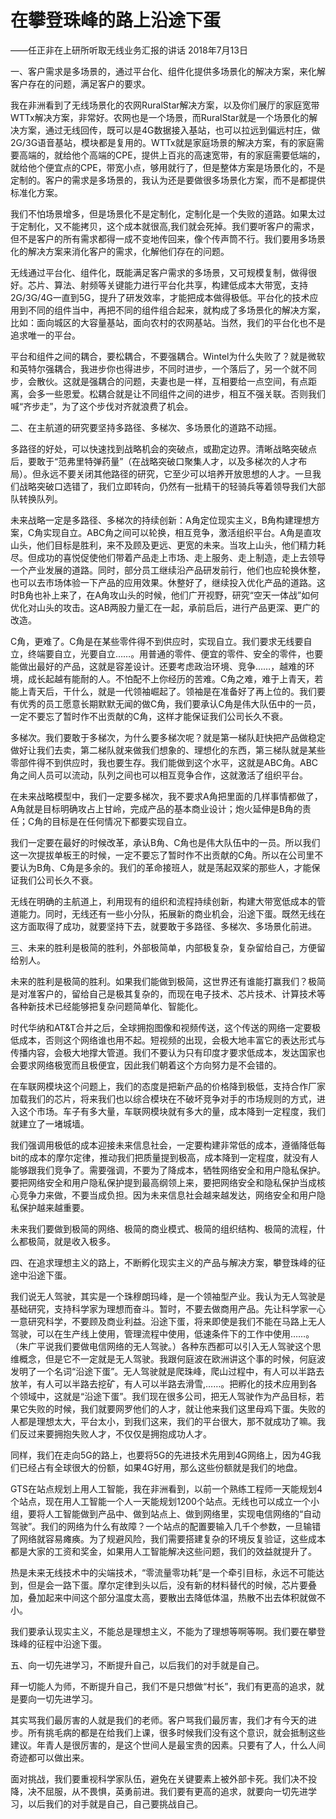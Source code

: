 # 在攀登珠峰的路上沿途下蛋

——任正非在上研所听取无线业务汇报的讲话 2018年7月13日

一、客户需求是多场景的，通过平台化、组件化提供多场景化的解决方案，来化解客户存在的问题，满足客户的要求。

我在非洲看到了无线场景化的农网RuralStar解决方案，以及你们展厅的家庭宽带WTTx解决方案，非常好。农网也是一个场景，而RuralStar就是一个场景化的解决方案，通过无线回传，既可以是4G数据接入基站，也可以拉远到偏远村庄，做2G/3G语音基站，模块都是复用的。WTTx就是家庭场景的解决方案，有的家庭需要高端的，就给他个高端的CPE，提供上百兆的高速宽带，有的家庭需要低端的，就给他个便宜点的CPE，带宽小点，够用就行了，但是整体方案是场景化的，不是定制的。客户的需求是多场景的，我认为还是要做很多场景化方案，而不是都提供标准化方案。

我们不怕场景增多，但是场景化不是定制化，定制化是一个失败的道路。如果太过于定制化，又不能拷贝，这个成本就很高,我们就会死掉。我们要听客户的需求，但不是客户的所有需求都得一成不变地传回来，像个传声筒不行。我们要用多场景化的解决方案来消化客户的需求，化解他们存在的问题。

无线通过平台化、组件化，既能满足客户需求的多场景，又可规模复制，做得很好。芯片、算法、射频等关键能力进行平台化共享，构建低成本大带宽，支持2G/3G/4G一直到5G，提升了研发效率，才能把成本做得极低。平台化的技术应用到不同的组件当中，再把不同的组件组合起来，就构成了多场景化的解决方案，比如：面向城区的大容量基站，面向农村的农网基站。当然，我们的平台化也不是追求唯一的平台。

平台和组件之间的耦合，要松耦合，不要强耦合。Wintel为什么失败了？就是微软和英特尔强耦合，我进步你也得进步，不同时进步，一个落后了，另一个就不同步，会散伙。这就是强耦合的问题，夫妻也是一样，互相要给一点空间，有点距离，会多一些恩爱。松耦合就是让不同组件之间的进步，相互不强关联。否则我们喊“齐步走”，为了这个步伐对齐就浪费了机会。

二、在主航道的研究要坚持多路径、多梯次、多场景化的道路不动摇。

多路径的好处，可以快速找到战略机会的突破点，或勘定边界。清晰战略突破点后，要敢于“范弗里特弹药量”（在战略突破口聚集人才，以及多梯次的人才布局）。但永远不要关闭其他路径的研究，它至少可以培养开放思想的人才。一旦我们战略突破口选错了，我们立即转向，仍然有一批精干的轻骑兵等着领导我们大部队转换队列。

未来战略一定是多路径、多梯次的持续创新：A角定位现实主义，B角构建理想方案，C角实现自立。ABC角之间可以轮换，相互竞争，激活组织平台。A角是直攻山头，他们目标是胜利，来不及顾及更远、更宽的未来。当攻上山头，他们精力耗尽。但成功的喜悦促使他们带着产品走上市场、走上服务、走上制造，走上去领导一个产业发展的道路。同时，部分员工继续沿产品研发前行，他们也应轮换休整，也可以去市场体验一下产品的应用效果。休整好了，继续投入优化产品的道路。这时B角也补上来了，在A角攻山头的时候，他们广开视野，研究“空天一体战”如何优化对山头的攻击。这AB两股力量汇在一起，承前启后，进行产品更深、更广的改造。

C角，更难了。C角是在某些零件得不到供应时，实现自立。我们要求无线要自立，终端要自立，光要自立……。用普通的零件、便宜的零件、安全的零件，也要能做出最好的产品，这就是容差设计。还要考虑政治环境、竞争……，越难的环境，成长起越有能耐的人。不怕配不上你经历的苦难。C角之难，难于上青天，若能上青天后，干什么，就是一代领袖崛起了。领袖是在准备好了再上位的。我们要有优秀的员工愿意长期默默无闻的做C角，我们要承认C角是伟大队伍中的一员，一定不要忘了暂时作不出贡献的C角，这样才能保证我们公司长久不衰。

多梯次。我们要敢于多梯次，为什么要多梯次呢？就是第一梯队赶快把产品做稳定做好让我们去卖，第二梯队就来做我们想象的、理想化的东西，第三梯队就是某些零部件得不到供应时，我也要生存。我们能做到这个水平，这就是ABC角。ABC角之间人员可以流动，队列之间也可以相互竞争合作，这就激活了组织平台。

在未来战略模型中，我们一定要多梯次，我不要求A角把里面的几样事情都做了，A角就是目标明确攻占上甘岭，完成产品的基本商业设计；炮火延伸是B角的责任；C角的目标是在任何情况下都要实现自立。

我们一定要在最好的时候改革，承认B角、C角也是伟大队伍中的一员。所以我们这一次提拔单板王的时候，一定不要忘了暂时作不出贡献的C角。所以在公司里不要认为B角、C角是多余的。我们的革命接班人，就是荡起双桨的那些人，才能保证我们公司长久不衰。

无线在明确的主航道上，利用现有的组织和流程持续创新，构建大带宽低成本的管道能力。同时，无线还有一些小分队，拓展新的商业机会，沿途下蛋。既然无线在这方面取得了成功，就要坚持下去，就要敢于多路径、多梯次、多场景化前进。

三、未来的胜利是极简的胜利，外部极简单，内部极复杂，复杂留给自己，方便留给别人。

未来的胜利是极简的胜利。如果我们能做到极简，这世界还有谁能打赢我们？极简是对准客户的，留给自己是极其复杂的，而现在电子技术、芯片技术、计算技术等各种新技术已经能够把复杂问题简单化、智能化。

时代华纳和AT&T合并之后，全球拥抱图像和视频传送，这个传送的网络一定要极低成本，否则这个网络谁也用不起。短视频的出现，会极大地丰富它的表达形式与传播内容，会极大地撑大管道。我们不要认为只有印度才要求低成本，发达国家也会要求网络极宽而且极便宜，因此我们朝着这个方向努力是不会错的。

在车联网模块这个问题上，我们的态度是把新产品的价格降到极低，支持合作厂家加载我们的芯片，将来我们也以综合模块在不破坏竞争对手的市场规则的方式，进入这个市场。车子有多大量，车联网模块就有多大的量，成本降到一定程度，我们就建立了一堵城墙。

我们强调用极低的成本迎接未来信息社会，一定要构建非常低的成本，遵循降低每bit的成本的摩尔定律，推动我们把质量提到极高，成本降到一定程度，就没有人能够跟我们竞争了。需要强调，不要为了降成本，牺牲网络安全和用户隐私保护。要把网络安全和用户隐私保护提到最高纲领上来，要把网络安全和隐私保护当成核心竞争力来做，不要当成负担。因为未来信息社会越来越发达，网络安全和用户隐私保护越来越重要。

未来我们要做到极简的网络、极简的商业模式、极简的组织结构、极简的流程，什么都极简，就是收入极多。

四、在追求理想主义的路上，不断孵化现实主义的产品与解决方案，攀登珠峰的征途中沿途下蛋。

我们说无人驾驶，其实是一个珠穆朗玛峰，是一个领袖型产业。我认为无人驾驶是基础研究，支持科学家为理想而奋斗。暂时，不要去做商用产品。先让科学家一心一意研究科学，不要顾及商业利益。沿途下蛋，将来即使是我们不能在马路上无人驾驶，可以在生产线上使用，管理流程中使用，低速条件下的工作中使用……。（朱广平说我们要做电信网络的无人驾驶。）各种东西都可以引入无人驾驶这个思维概念，但是它不一定就是无人驾驶。我跟何庭波在欧洲讲这个事的时候，何庭波发明了一个名词“沿途下蛋”。无人驾驶就是爬珠峰，爬山过程中，有人可以半路去放羊，有人可以半路去挖矿，有人可以半路去滑雪,……。把孵化的技术应用到各个领域中，这就是“沿途下蛋”。我们现在很多公司，把无人驾驶作为产品目标，若果它失败的时候，我们就要网罗他们的人才，就让他来我们这里母鸡下蛋。失败的人都是理想太大，平台太小，到我们这来，我们的平台很大，那不就成功了嘛。我们反过来要拥抱失败人才，不仅仅是拥抱成功人才。

同样，我们在走向5G的路上，也要将5G的先进技术先用到4G网络上，因为4G我们已经占有全球很大的份额，如果4G好用，那么这些份额就是我们的地盘。

GTS在站点规划上用人工智能，我在非洲看到，以前一个熟练工程师一天能规划4个站点，现在用人工智能一个人一天能规划1200个站点。无线也可以成立一个小组，要将人工智能做到产品中、做到站点上、做到网络里，实现电信网络的“自动驾驶”。我们的网络为什么有故障？一个站点的配置要输入几千个参数，一旦输错了网络就容易瘫痪。为了规避风险，我们需要搭建复杂的环境反复验证，这些成本都是大家的工资和奖金，如果用人工智能解决这些问题，我们的效益就提升了。

热是未来无线技术中的尖端技术，“零流量零功耗”是一个牵引目标，永远不可能达到，但是会一路下蛋。摩尔定律到头以后，没有新的材料替代的时候，芯片要叠加，叠加起来中间这个部分温度太高，要散出去降低体温，热散不出去体积就做不小。

我们要承认现实主义，不能总是理想主义，不能为了理想等啊等啊。我们要在攀登珠峰的征程中沿途下蛋。

五、向一切先进学习，不断提升自己，以后我们的对手就是自己。

拜一切能人为师，不断提升自己，我们不是只想做“村长”，我们有更高的追求，就是要向一切先进学习。

其实骂我们最厉害的人就是我们的老师。客户骂我们最厉害，我们才有今天的进步。所有挑毛病的都是在给我们上课，很多时候我们没有这个意识，就会抵制这些建议。年青人是很厉害的，是这个世间人是最宝贵的因素。只要有了人，什么人间奇迹都可以做出来。

面对挑战，我们要重视科学家队伍，避免在关键要素上被外部卡死。我们决不投降，决不屈服，从不畏惧，英勇前进。我们要有更高的追求，就要向一切先进学习，以后我们的对手就是自己，自己要挑战自己。

